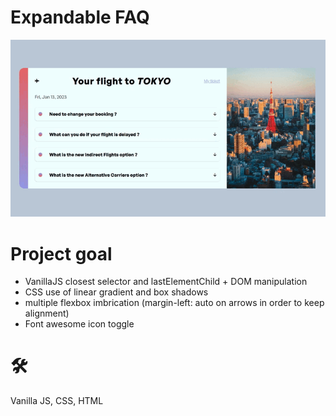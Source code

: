 # Expandable FAQ
![Expandable FAQ demo](https://github.com/teotimepacreau/Expandable-FAQ-Day9-of-100DaysofCode/blob/main/Expandable%20FAQ.gif)

# Project goal
- VanillaJS closest selector and lastElementChild + DOM manipulation
- CSS use of linear gradient and box shadows
- multiple flexbox imbrication (margin-left: auto on arrows in order to keep alignment)
- Font awesome icon toggle

# 🛠️
Vanilla JS, CSS, HTML
